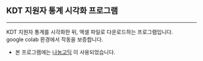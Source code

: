 ## KDT 지원자 통계 시각화 프로그램
---
KDT 지원자 통계를 시각화한 뒤, 엑셀 파일로 다운로드하는 프로그램입니다.</br>
google colab 환경에서 작동을 보증합니다.</br>

* 본 프로그램에는 [나눔고딕](https://hangeul.naver.com/font) 이 사용되었습니다.

